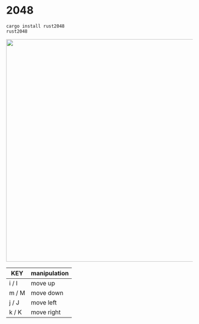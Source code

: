 # 2048

```
cargo install rust2048
rust2048
```

<img src="https://user-images.githubusercontent.com/36184621/52550849-43ec4e00-2e1d-11e9-90b0-2384aab813ca.gif" width="600">

|  KEY  |  manipulation  |
| ---- | ---- |
|  i / I |  move up  |
|  m / M |  move down  |
|  j / J |  move left  |
|  k / K |  move right  |